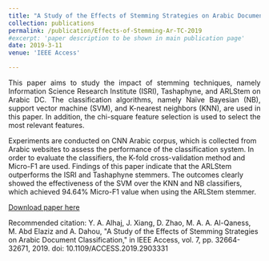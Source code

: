 ```yaml
---
title: "A Study of the Effects of Stemming Strategies on Arabic Document Classification"
collection: publications
permalink: /publication/Effects-of-Stemming-Ar-TC-2019
#excerpt: 'paper description to be shown in main publication page'
date: 2019-3-11
venue: 'IEEE Access'

---
```

<p style="text-align: justify">
This paper aims to study the impact of stemming techniques, namely Information Science Research Institute (ISRI), Tashaphyne, and ARLStem on Arabic DC. The classification algorithms, namely Naïve Bayesian (NB), support vector machine (SVM), and K-nearest neighbors (KNN), are used in this paper. In addition, the chi-square feature selection is used to select the most relevant features. 

Experiments are conducted on CNN Arabic corpus, which is collected from Arabic websites to assess the performance of the classification system. In order to evaluate the classifiers, the K-fold cross-validation method and Micro-F1 are used. Findings of this paper indicate that the ARLStem outperforms the ISRI and Tashaphyne stemmers. The outcomes clearly showed the effectiveness of the SVM over the KNN and NB classifiers, which achieved 94.64% Micro-F1 value when using the ARLStem stemmer.

[Download paper here](https://ieeexplore.ieee.org/abstract/document/8664087)

Recommended citation: Y. A. Alhaj, J. Xiang, D. Zhao, M. A. A. Al-Qaness, M. Abd Elaziz and A. Dahou, "A Study of the Effects of Stemming Strategies on Arabic Document Classification," in IEEE Access, vol. 7, pp. 32664-32671, 2019. doi: 10.1109/ACCESS.2019.2903331
</p>
